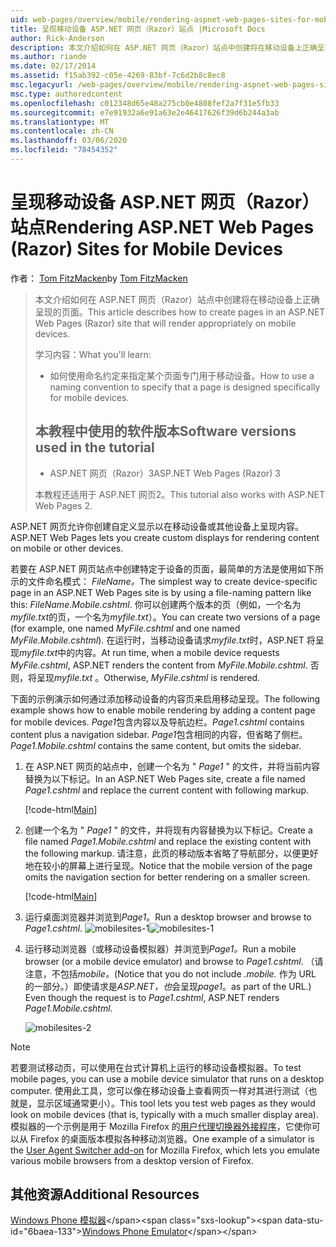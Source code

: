 ```yaml
---
uid: web-pages/overview/mobile/rendering-aspnet-web-pages-sites-for-mobile-devices
title: 呈现移动设备 ASP.NET 网页（Razor）站点 |Microsoft Docs
author: Rick-Anderson
description: 本文介绍如何在 ASP.NET 网页（Razor）站点中创建将在移动设备上正确呈现的页面。 你将学习的内容：操作方法 。
ms.author: riande
ms.date: 02/17/2014
ms.assetid: f15ab392-c05e-4269-83bf-7c6d2b8c8ec8
msc.legacyurl: /web-pages/overview/mobile/rendering-aspnet-web-pages-sites-for-mobile-devices
msc.type: authoredcontent
ms.openlocfilehash: c012348d65e48a275cb0e4808fef2a7f31e5fb33
ms.sourcegitcommit: e7e91932a6e91a63e2e46417626f39d6b244a3ab
ms.translationtype: MT
ms.contentlocale: zh-CN
ms.lasthandoff: 03/06/2020
ms.locfileid: "78454352"
---
```

# <a name="rendering-aspnet-web-pages-razor-sites-for-mobile-devices"></a><span data-ttu-id="6baea-104">呈现移动设备 ASP.NET 网页（Razor）站点</span><span class="sxs-lookup"><span data-stu-id="6baea-104">Rendering ASP.NET Web Pages (Razor) Sites for Mobile Devices</span></span>

<span data-ttu-id="6baea-105">作者： [Tom FitzMacken](https://github.com/tfitzmac)</span><span class="sxs-lookup"><span data-stu-id="6baea-105">by [Tom FitzMacken](https://github.com/tfitzmac)</span></span>

> <span data-ttu-id="6baea-106">本文介绍如何在 ASP.NET 网页（Razor）站点中创建将在移动设备上正确呈现的页面。</span><span class="sxs-lookup"><span data-stu-id="6baea-106">This article describes how to create pages in an ASP.NET Web Pages (Razor) site that will render appropriately on mobile devices.</span></span>
> 
> <span data-ttu-id="6baea-107">学习内容：</span><span class="sxs-lookup"><span data-stu-id="6baea-107">What you'll learn:</span></span>
> 
> - <span data-ttu-id="6baea-108">如何使用命名约定来指定某个页面专门用于移动设备。</span><span class="sxs-lookup"><span data-stu-id="6baea-108">How to use a naming convention to specify that a page is designed specifically for mobile devices.</span></span>
>   
> 
> ## <a name="software-versions-used-in-the-tutorial"></a><span data-ttu-id="6baea-109">本教程中使用的软件版本</span><span class="sxs-lookup"><span data-stu-id="6baea-109">Software versions used in the tutorial</span></span>
> 
> 
> - <span data-ttu-id="6baea-110">ASP.NET 网页（Razor）3</span><span class="sxs-lookup"><span data-stu-id="6baea-110">ASP.NET Web Pages (Razor) 3</span></span>
>   
> 
> <span data-ttu-id="6baea-111">本教程还适用于 ASP.NET 网页2。</span><span class="sxs-lookup"><span data-stu-id="6baea-111">This tutorial also works with ASP.NET Web Pages 2.</span></span>

<span data-ttu-id="6baea-112">ASP.NET 网页允许你创建自定义显示以在移动设备或其他设备上呈现内容。</span><span class="sxs-lookup"><span data-stu-id="6baea-112">ASP.NET Web Pages lets you create custom displays for rendering content on mobile or other devices.</span></span>

<span data-ttu-id="6baea-113">若要在 ASP.NET 网页站点中创建特定于设备的页面，最简单的方法是使用如下所示的文件命名模式： *FileName。*</span><span class="sxs-lookup"><span data-stu-id="6baea-113">The simplest way to create device-specific page in an ASP.NET Web Pages site is by using a file-naming pattern like this: *FileName.Mobile.cshtml*.</span></span> <span data-ttu-id="6baea-114">你可以创建两个版本的页（例如，一个名为*myfile.txt*的页，一个名为*myfile.txt*）。</span><span class="sxs-lookup"><span data-stu-id="6baea-114">You can create two versions of a page (for example, one named *MyFile.cshtml* and one named *MyFile.Mobile.cshtml*).</span></span> <span data-ttu-id="6baea-115">在运行时，当移动设备请求*myfile.txt*时，ASP.NET 将呈现*myfile.txt*中的内容。</span><span class="sxs-lookup"><span data-stu-id="6baea-115">At run time, when a mobile device requests *MyFile.cshtml*, ASP.NET renders the content from *MyFile.Mobile.cshtml*.</span></span> <span data-ttu-id="6baea-116">否则，将呈现*myfile.txt* 。</span><span class="sxs-lookup"><span data-stu-id="6baea-116">Otherwise, *MyFile.cshtml* is rendered.</span></span>

<span data-ttu-id="6baea-117">下面的示例演示如何通过添加移动设备的内容页来启用移动呈现。</span><span class="sxs-lookup"><span data-stu-id="6baea-117">The following example shows how to enable mobile rendering by adding a content page for mobile devices.</span></span> <span data-ttu-id="6baea-118">*Page1*包含内容以及导航边栏。</span><span class="sxs-lookup"><span data-stu-id="6baea-118">*Page1.cshtml* contains content plus a navigation sidebar.</span></span> <span data-ttu-id="6baea-119">*Page1*包含相同的内容，但省略了侧栏。</span><span class="sxs-lookup"><span data-stu-id="6baea-119">*Page1.Mobile.cshtml* contains the same content, but omits the sidebar.</span></span>

1. <span data-ttu-id="6baea-120">在 ASP.NET 网页的站点中，创建一个名为 " *Page1* " 的文件，并将当前内容替换为以下标记。</span><span class="sxs-lookup"><span data-stu-id="6baea-120">In an ASP.NET Web Pages site, create a file named *Page1.cshtml* and replace the current content with following markup.</span></span>

    [!code-html[Main](rendering-aspnet-web-pages-sites-for-mobile-devices/samples/sample1.html)]
2. <span data-ttu-id="6baea-121">创建一个名为 " *Page1* " 的文件，并将现有内容替换为以下标记。</span><span class="sxs-lookup"><span data-stu-id="6baea-121">Create a file named *Page1.Mobile.cshtml* and replace the existing content with the following markup.</span></span> <span data-ttu-id="6baea-122">请注意，此页的移动版本省略了导航部分，以便更好地在较小的屏幕上进行呈现。</span><span class="sxs-lookup"><span data-stu-id="6baea-122">Notice that the mobile version of the page omits the navigation section for better rendering on a smaller screen.</span></span>

    [!code-html[Main](rendering-aspnet-web-pages-sites-for-mobile-devices/samples/sample2.html)]
3. <span data-ttu-id="6baea-123">运行桌面浏览器并浏览到*Page1*。</span><span class="sxs-lookup"><span data-stu-id="6baea-123">Run a desktop browser and browse to *Page1.cshtml*.</span></span> <span data-ttu-id="6baea-124">![mobilesites-1](rendering-aspnet-web-pages-sites-for-mobile-devices/_static/image1.png)</span><span class="sxs-lookup"><span data-stu-id="6baea-124">![mobilesites-1](rendering-aspnet-web-pages-sites-for-mobile-devices/_static/image1.png)</span></span>
4. <span data-ttu-id="6baea-125">运行移动浏览器（或移动设备模拟器）并浏览到*Page1。*</span><span class="sxs-lookup"><span data-stu-id="6baea-125">Run a mobile browser (or a mobile device emulator) and browse to *Page1.cshtml*.</span></span> <span data-ttu-id="6baea-126">（请注意，不包括*mobile。*</span><span class="sxs-lookup"><span data-stu-id="6baea-126">(Notice that you do not include *.mobile.*</span></span> <span data-ttu-id="6baea-127">作为 URL 的一部分。）即使请求是*ASP.NET，也*会呈现*page1*。</span><span class="sxs-lookup"><span data-stu-id="6baea-127">as part of the URL.) Even though the request is to *Page1.cshtml*, ASP.NET renders *Page1.Mobile.cshtml*.</span></span>

    ![mobilesites-2](rendering-aspnet-web-pages-sites-for-mobile-devices/_static/image2.png)

> [!NOTE]
> <span data-ttu-id="6baea-129">若要测试移动页，可以使用在台式计算机上运行的移动设备模拟器。</span><span class="sxs-lookup"><span data-stu-id="6baea-129">To test mobile pages, you can use a mobile device simulator that runs on a desktop computer.</span></span> <span data-ttu-id="6baea-130">使用此工具，您可以像在移动设备上查看网页一样对其进行测试（也就是，显示区域通常更小）。</span><span class="sxs-lookup"><span data-stu-id="6baea-130">This tool lets you test web pages as they would look on mobile devices (that is, typically with a much smaller display area).</span></span> <span data-ttu-id="6baea-131">模拟器的一个示例是用于 Mozilla Firefox 的[用户代理切换器外接程序](http://addons.mozilla.org/firefox/addon/user-agent-switcher/)，它使你可以从 Firefox 的桌面版本模拟各种移动浏览器。</span><span class="sxs-lookup"><span data-stu-id="6baea-131">One example of a simulator is the [User Agent Switcher add-on](http://addons.mozilla.org/firefox/addon/user-agent-switcher/) for Mozilla Firefox, which lets you emulate various mobile browsers from a desktop version of Firefox.</span></span>

<a id="Additional_Resources"></a>
## <a name="additional-resources"></a><span data-ttu-id="6baea-132">其他资源</span><span class="sxs-lookup"><span data-stu-id="6baea-132">Additional Resources</span></span>

<span data-ttu-id="6baea-133">[Windows Phone 模拟器](https://msdn.microsoft.com/library/ff402563(v=VS.92).aspx)</span><span class="sxs-lookup"><span data-stu-id="6baea-133">[Windows Phone Emulator](https://msdn.microsoft.com/library/ff402563(v=VS.92).aspx)</span></span>
